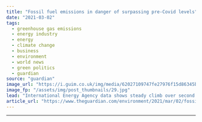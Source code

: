 ```yaml
---
title: "Fossil fuel emissions in danger of surpassing pre-Covid levels"
date: "2021-03-02"
tags: 
  - greenhouse gas emissions
  - energy industry
  - energy
  - climate change
  - business
  - environment
  - world news
  - green politics
  - guardian
source: "guardian"
image_url: "https://i.guim.co.uk/img/media/62027109747fe27976f15d86345b5b3fb2342214/0_209_4000_2400/master/4000.jpg?width=460&quality=85&auto=format&fit=max&s=d8a88a3f4f3b674d80cd0afc55fd78f4"
image_fp: "/assets/img/post_thumbnails/29.jpg"
lead: "International Energy Agency data shows steady climb over second half of 2020 Coronavirus – latest updatesSee all our coronavirus coverageThe world has only a few months to prevent the energy industry’s carbon emissions from surpassing pre-pandemic le..."
article_url: "https://www.theguardian.com/environment/2021/mar/02/fossil-fuel-emissions-in-danger-of-surpassing-pre-covid-levels"
---
```


---
